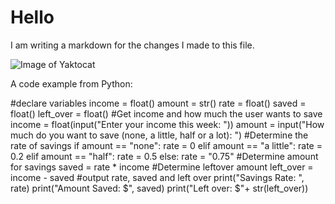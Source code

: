 # Hello
I am writing a markdown for the changes I made to this file. 

![Image of Yaktocat](https://octodex.github.com/images/yaktocat.png)

A code example from Python:

#declare variables
income = float()
amount = str()
rate = float()
saved = float()
left_over = float()
#Get income and how much the user wants to save
income = float(input("Enter your income this week:  "))
amount = input("How much do you want to save (none, a little, half or a lot):  ")
#Determine the rate of savings
if amount == "none":
    rate = 0
elif amount == "a little":
    rate = 0.2
elif amount == "half":
    rate = 0.5
else:
    rate = "0.75"
#Determine amount for savings
saved = rate * income
#Determine leftover amount
left_over = income - saved
#output rate, saved and left over 
print("Savings Rate:  ", rate)
print("Amount Saved:  $", saved)
print("Left over:  $"+ str(left_over))
